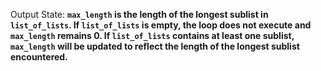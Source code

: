 Output State: **`max_length` is the length of the longest sublist in `list_of_lists`. If `list_of_lists` is empty, the loop does not execute and `max_length` remains 0. If `list_of_lists` contains at least one sublist, `max_length` will be updated to reflect the length of the longest sublist encountered.**